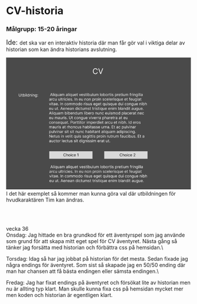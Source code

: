 # CV-historia
### Målgrupp: 15-20 åringar

<font size= "4"> Ide: </font> det ska var en interaktiv historia där man får gör val i viktiga delar av historian som kan ändra historians avslutning.

<img src="./public/figma.png"/>
I det här exemplet så kommer man kunna göra val där utbildningen för hvudkaraktären Tim kan ändras.

<br/><br/>

vecka 36 \
Onsdag: Jag hittade en bra grundkod för ett äventyrspel som jag använde som grund för att skapa mitt eget spel för CV äventyret. Nästa gång så tänker jag forsätta med historian och förbättra css på hemsidan.\

Torsdag: Idag så har jag jobbat på historian för det mesta. Sedan fixade jag några endings för äventyret. Som sist så skapade jag en 50/50 ending där man har chansen att få bästa endingen eller sämsta endingen.\

Fredag: Jag har fixat endings på äventyret och försökat lite av historian men nu är allting typ klart. Man skulle kunna fixa css på hemsidan mycket mer men koden och historian är egentligen klart.
